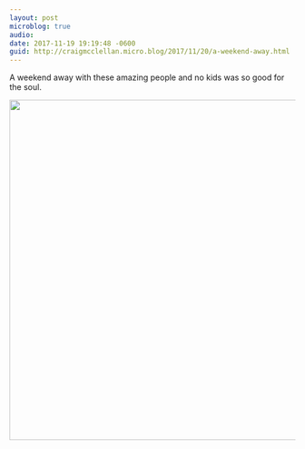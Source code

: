 ```yaml
---
layout: post
microblog: true
audio: 
date: 2017-11-19 19:19:48 -0600
guid: http://craigmcclellan.micro.blog/2017/11/20/a-weekend-away.html
---
```

A weekend away with these amazing people and no kids was so good for the soul.

<img src="http://craigmcclellan.com/uploads/2017/62143f06da.jpg" width="600" height="599" />
